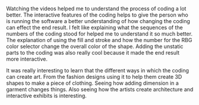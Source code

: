 Watching the videos helped me to understand the process of coding a lot better. The interactive features of the coding helps to give the person who is running the software a better understanding of how changing the coding can effect the end result. I felt like explaining what the sequences of the numbers of the coding stood for helped me to understand it so much better. The explanation of using the fill and stroke and how the number for the RBG color selector change the overall color of the shape. Adding the unstatic parts to the coding was also really cool because it made the end result more interactive. 

It was really interesting to learn that the different ways in which the coding can create art. From the fashion designs using it to help them create 3D shapes to make a piece of clothing. Seeing how adding dimension in a garment changes things. Also seeing how the artists create architecture and interactive exhibits is interesting.
